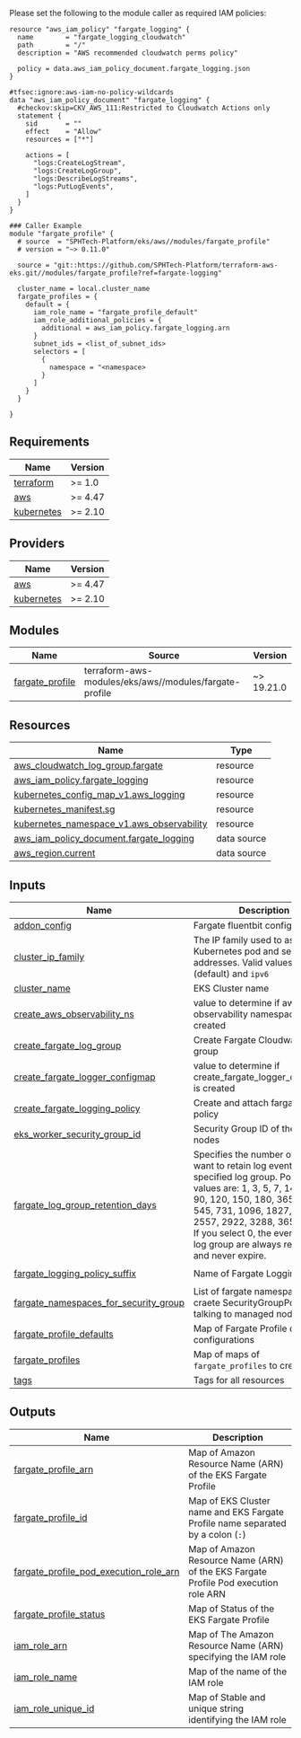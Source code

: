 Please set the following to the module caller as required IAM policies:

```hcl
resource "aws_iam_policy" "fargate_logging" {
  name        = "fargate_logging_cloudwatch"
  path        = "/"
  description = "AWS recommended cloudwatch perms policy"

  policy = data.aws_iam_policy_document.fargate_logging.json
}

#tfsec:ignore:aws-iam-no-policy-wildcards
data "aws_iam_policy_document" "fargate_logging" {
  #checkov:skip=CKV_AWS_111:Restricted to Cloudwatch Actions only
  statement {
    sid       = ""
    effect    = "Allow"
    resources = ["*"]

    actions = [
      "logs:CreateLogStream",
      "logs:CreateLogGroup",
      "logs:DescribeLogStreams",
      "logs:PutLogEvents",
    ]
  }
}

### Caller Example
module "fargate_profile" {
  # source  = "SPHTech-Platform/eks/aws//modules/fargate_profile"
  # version = "~> 0.11.0"

  source = "git::https://github.com/SPHTech-Platform/terraform-aws-eks.git//modules/fargate_profile?ref=fargate-logging"

  cluster_name = local.cluster_name
  fargate_profiles = {
    default = {
      iam_role_name = "fargate_profile_default"
      iam_role_additional_policies = {
        additional = aws_iam_policy.fargate_logging.arn
      }
      subnet_ids = <list_of_subnet_ids>
      selectors = [
        {
          namespace = "<namespace>
        }
      ]
    }
  }

}

```

<!-- BEGIN_TF_DOCS -->
## Requirements

| Name | Version |
|------|---------|
| <a name="requirement_terraform"></a> [terraform](#requirement\_terraform) | >= 1.0 |
| <a name="requirement_aws"></a> [aws](#requirement\_aws) | >= 4.47 |
| <a name="requirement_kubernetes"></a> [kubernetes](#requirement\_kubernetes) | >= 2.10 |

## Providers

| Name | Version |
|------|---------|
| <a name="provider_aws"></a> [aws](#provider\_aws) | >= 4.47 |
| <a name="provider_kubernetes"></a> [kubernetes](#provider\_kubernetes) | >= 2.10 |

## Modules

| Name | Source | Version |
|------|--------|---------|
| <a name="module_fargate_profile"></a> [fargate\_profile](#module\_fargate\_profile) | terraform-aws-modules/eks/aws//modules/fargate-profile | ~> 19.21.0 |

## Resources

| Name | Type |
|------|------|
| [aws_cloudwatch_log_group.fargate](https://registry.terraform.io/providers/hashicorp/aws/latest/docs/resources/cloudwatch_log_group) | resource |
| [aws_iam_policy.fargate_logging](https://registry.terraform.io/providers/hashicorp/aws/latest/docs/resources/iam_policy) | resource |
| [kubernetes_config_map_v1.aws_logging](https://registry.terraform.io/providers/hashicorp/kubernetes/latest/docs/resources/config_map_v1) | resource |
| [kubernetes_manifest.sg](https://registry.terraform.io/providers/hashicorp/kubernetes/latest/docs/resources/manifest) | resource |
| [kubernetes_namespace_v1.aws_observability](https://registry.terraform.io/providers/hashicorp/kubernetes/latest/docs/resources/namespace_v1) | resource |
| [aws_iam_policy_document.fargate_logging](https://registry.terraform.io/providers/hashicorp/aws/latest/docs/data-sources/iam_policy_document) | data source |
| [aws_region.current](https://registry.terraform.io/providers/hashicorp/aws/latest/docs/data-sources/region) | data source |

## Inputs

| Name | Description | Type | Default | Required |
|------|-------------|------|---------|:--------:|
| <a name="input_addon_config"></a> [addon\_config](#input\_addon\_config) | Fargate fluentbit configuration | `any` | `{}` | no |
| <a name="input_cluster_ip_family"></a> [cluster\_ip\_family](#input\_cluster\_ip\_family) | The IP family used to assign Kubernetes pod and service addresses. Valid values are `ipv4` (default) and `ipv6` | `string` | `"ipv4"` | no |
| <a name="input_cluster_name"></a> [cluster\_name](#input\_cluster\_name) | EKS Cluster name | `string` | n/a | yes |
| <a name="input_create_aws_observability_ns"></a> [create\_aws\_observability\_ns](#input\_create\_aws\_observability\_ns) | value to determine if aws-observability namespace is created | `bool` | `true` | no |
| <a name="input_create_fargate_log_group"></a> [create\_fargate\_log\_group](#input\_create\_fargate\_log\_group) | Create Fargate Cloudwatch Log group | `bool` | `true` | no |
| <a name="input_create_fargate_logger_configmap"></a> [create\_fargate\_logger\_configmap](#input\_create\_fargate\_logger\_configmap) | value to determine if create\_fargate\_logger\_configmap is created | `bool` | `true` | no |
| <a name="input_create_fargate_logging_policy"></a> [create\_fargate\_logging\_policy](#input\_create\_fargate\_logging\_policy) | Create and attach fargate logging policy | `bool` | `true` | no |
| <a name="input_eks_worker_security_group_id"></a> [eks\_worker\_security\_group\_id](#input\_eks\_worker\_security\_group\_id) | Security Group ID of the worker nodes | `string` | `""` | no |
| <a name="input_fargate_log_group_retention_days"></a> [fargate\_log\_group\_retention\_days](#input\_fargate\_log\_group\_retention\_days) | Specifies the number of days you want to retain log events in the specified log group. Possible values are: 1, 3, 5, 7, 14, 30, 60, 90, 120, 150, 180, 365, 400, 545, 731, 1096, 1827, 2192, 2557, 2922, 3288, 3653, and 0. If you select 0, the events in the log group are always retained and never expire. | `number` | `90` | no |
| <a name="input_fargate_logging_policy_suffix"></a> [fargate\_logging\_policy\_suffix](#input\_fargate\_logging\_policy\_suffix) | Name of Fargate Logging Policy | `string` | `"fargate-logging"` | no |
| <a name="input_fargate_namespaces_for_security_group"></a> [fargate\_namespaces\_for\_security\_group](#input\_fargate\_namespaces\_for\_security\_group) | List of fargate namespaces to craete SecurityGroupPolicy for talking to managed nodes | `list(string)` | `[]` | no |
| <a name="input_fargate_profile_defaults"></a> [fargate\_profile\_defaults](#input\_fargate\_profile\_defaults) | Map of Fargate Profile default configurations | `any` | `{}` | no |
| <a name="input_fargate_profiles"></a> [fargate\_profiles](#input\_fargate\_profiles) | Map of maps of `fargate_profiles` to create | `any` | `{}` | no |
| <a name="input_tags"></a> [tags](#input\_tags) | Tags for all resources | `map(string)` | `{}` | no |

## Outputs

| Name | Description |
|------|-------------|
| <a name="output_fargate_profile_arn"></a> [fargate\_profile\_arn](#output\_fargate\_profile\_arn) | Map of Amazon Resource Name (ARN) of the EKS Fargate Profile |
| <a name="output_fargate_profile_id"></a> [fargate\_profile\_id](#output\_fargate\_profile\_id) | Map of EKS Cluster name and EKS Fargate Profile name separated by a colon (`:`) |
| <a name="output_fargate_profile_pod_execution_role_arn"></a> [fargate\_profile\_pod\_execution\_role\_arn](#output\_fargate\_profile\_pod\_execution\_role\_arn) | Map of Amazon Resource Name (ARN) of the EKS Fargate Profile Pod execution role ARN |
| <a name="output_fargate_profile_status"></a> [fargate\_profile\_status](#output\_fargate\_profile\_status) | Map of Status of the EKS Fargate Profile |
| <a name="output_iam_role_arn"></a> [iam\_role\_arn](#output\_iam\_role\_arn) | Map of The Amazon Resource Name (ARN) specifying the IAM role |
| <a name="output_iam_role_name"></a> [iam\_role\_name](#output\_iam\_role\_name) | Map of the name of the IAM role |
| <a name="output_iam_role_unique_id"></a> [iam\_role\_unique\_id](#output\_iam\_role\_unique\_id) | Map of Stable and unique string identifying the IAM role |
<!-- END_TF_DOCS -->
